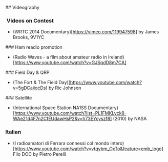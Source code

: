 ## Videography

###  Videos on Contest 
 * (WRTC 2014 Documentary)[https://vimeo.com/119947598] by James Brooks, 9V1YC
 
### Ham readio promotion
 * (Radio Waves - a film about amateur radio in Ireland)[https://www.youtube.com/watch?v=GJSqdD8m7CA]

### Field Day & QRP
 * (The Fort & The Field Day)[https://www.youtube.com/watch?v=5gDCaiiocDs] by Ric Johnson

### Satellite
 * (International Space Station NA1SS Documentary)[https://www.youtube.com/watch?list=PL1FMKLyck8-WAe21d4F7n2CfEUdawHsP2&v=h73EYcyszf8] (2010) by NASA

### Italian

 * (I radioamatori di Ferrara connessi col mondo intero)[https://www.youtube.com/watch?v=vtqybm_OxTo&feature=emb_logo] Filo DOC by Pietro Perelli
